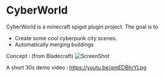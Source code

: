 # CyberWorld


CyberWorld is a minecraft spigot plugin project. The goal is to 
  - Create some cool cyberpunk city scenes.
  - Automatically merging buildings

Concept : (from Bladecraft)
![ScreenShot](http://i.imgur.com/tct3UYv.png)

A short 30s demo video : 
https://youtu.be/qmEDBhrYLpg